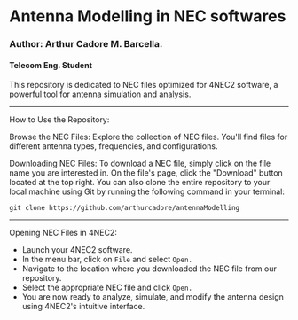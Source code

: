 # Antenna Modelling in NEC softwares

### Author: Arthur Cadore M. Barcella.
#### Telecom Eng. Student

This repository is dedicated to NEC files optimized for 4NEC2 software, a powerful tool for antenna simulation and analysis. 

---

How to Use the Repository:

Browse the NEC Files:
Explore the collection of NEC files. You'll find files for different antenna types, frequencies, and configurations.

Downloading NEC Files:
To download a NEC file, simply click on the file name you are interested in. On the file's page, click the "Download" button located at the top right. You can also clone the entire repository to your local machine using Git by running the following command in your terminal:

```
git clone https://github.com/arthurcadore/antennaModelling
```
---

Opening NEC Files in 4NEC2:

- Launch your 4NEC2 software.
- In the menu bar, click on `File` and select `Open.`
- Navigate to the location where you downloaded the NEC file from our repository.
- Select the appropriate NEC file and click `Open.`
- You are now ready to analyze, simulate, and modify the antenna design using 4NEC2's intuitive interface.
